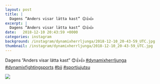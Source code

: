 ```yaml
---
layout: post
title: |
  Dagens ”Anders visar lätta kast” 😊👍👍 
excerpt: |
  Dagens ”Anders visar lätta kast” 😊👍👍    
date:   2018-12-10 20:43:59 +0000
categories: instagram
background: /instagram/dynamixherrljunga/2018-12-10_20-43-59_UTC.jpg
thumbnail: /instagram/dynamixherrljunga/2018-12-10_20-43-59_UTC.jpg
---
```

Dagens ”Anders visar lätta kast” 😊👍👍 [#dynamixherrljunga](https://www.instagram.com/explore/tags/dynamixherrljunga/) [#dynamixfightingsports](https://www.instagram.com/explore/tags/dynamixfightingsports/) [#bjj](https://www.instagram.com/explore/tags/bjj/) [#sportjujutsu](https://www.instagram.com/explore/tags/sportjujutsu/)



<img src='/www-dynamix-herrljunga/instagram/dynamixherrljunga/2018-12-10_20-43-59_UTC.jpg' class='img-fluid' />
